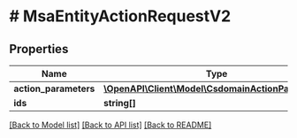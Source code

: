 # # MsaEntityActionRequestV2

## Properties

Name | Type | Description | Notes
------------ | ------------- | ------------- | -------------
**action_parameters** | [**\OpenAPI\Client\Model\CsdomainActionParameter[]**](CsdomainActionParameter.md) |  | [optional]
**ids** | **string[]** |  |

[[Back to Model list]](../../README.md#models) [[Back to API list]](../../README.md#endpoints) [[Back to README]](../../README.md)

